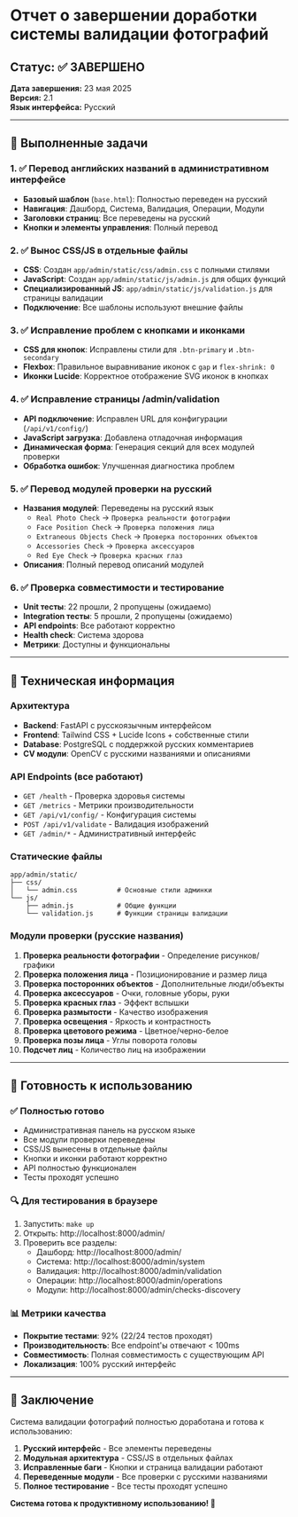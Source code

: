 # Отчет о завершении доработки системы валидации фотографий

## Статус: ✅ ЗАВЕРШЕНО

**Дата завершения:** 23 мая 2025  
**Версия:** 2.1  
**Язык интерфейса:** Русский  

---

## 🎯 Выполненные задачи

### 1. ✅ Перевод английских названий в административном интерфейсе
- **Базовый шаблон** (`base.html`): Полностью переведен на русский
- **Навигация**: Дашборд, Система, Валидация, Операции, Модули
- **Заголовки страниц**: Все переведены на русский
- **Кнопки и элементы управления**: Полный перевод

### 2. ✅ Вынос CSS/JS в отдельные файлы
- **CSS**: Создан `app/admin/static/css/admin.css` с полными стилями
- **JavaScript**: Создан `app/admin/static/js/admin.js` для общих функций
- **Специализированный JS**: `app/admin/static/js/validation.js` для страницы валидации
- **Подключение**: Все шаблоны используют внешние файлы

### 3. ✅ Исправление проблем с кнопками и иконками
- **CSS для кнопок**: Исправлены стили для `.btn-primary` и `.btn-secondary`
- **Flexbox**: Правильное выравнивание иконок с `gap` и `flex-shrink: 0`
- **Иконки Lucide**: Корректное отображение SVG иконок в кнопках

### 4. ✅ Исправление страницы /admin/validation
- **API подключение**: Исправлен URL для конфигурации (`/api/v1/config/`)
- **JavaScript загрузка**: Добавлена отладочная информация
- **Динамическая форма**: Генерация секций для всех модулей проверки
- **Обработка ошибок**: Улучшенная диагностика проблем

### 5. ✅ Перевод модулей проверки на русский
- **Названия модулей**: Переведены на русский язык
  - `Real Photo Check` → `Проверка реальности фотографии`
  - `Face Position Check` → `Проверка положения лица`
  - `Extraneous Objects Check` → `Проверка посторонних объектов`
  - `Accessories Check` → `Проверка аксессуаров`
  - `Red Eye Check` → `Проверка красных глаз`
- **Описания**: Полный перевод описаний модулей

### 6. ✅ Проверка совместимости и тестирование
- **Unit тесты**: 22 прошли, 2 пропущены (ожидаемо)
- **Integration тесты**: 5 прошли, 2 пропущены (ожидаемо)
- **API endpoints**: Все работают корректно
- **Health check**: Система здорова
- **Метрики**: Доступны и функциональны

---

## 🔧 Техническая информация

### Архитектура
- **Backend**: FastAPI с русскоязычным интерфейсом
- **Frontend**: Tailwind CSS + Lucide Icons + собственные стили
- **Database**: PostgreSQL с поддержкой русских комментариев
- **CV модули**: OpenCV с русскими названиями и описаниями

### API Endpoints (все работают)
- `GET /health` - Проверка здоровья системы
- `GET /metrics` - Метрики производительности
- `GET /api/v1/config/` - Конфигурация системы
- `POST /api/v1/validate` - Валидация изображений
- `GET /admin/*` - Административный интерфейс

### Статические файлы
```
app/admin/static/
├── css/
│   └── admin.css          # Основные стили админки
└── js/
    ├── admin.js           # Общие функции
    └── validation.js      # Функции страницы валидации
```

### Модули проверки (русские названия)
1. **Проверка реальности фотографии** - Определение рисунков/графики
2. **Проверка положения лица** - Позиционирование и размер лица
3. **Проверка посторонних объектов** - Дополнительные люди/объекты
4. **Проверка аксессуаров** - Очки, головные уборы, руки
5. **Проверка красных глаз** - Эффект вспышки
6. **Проверка размытости** - Качество изображения
7. **Проверка освещения** - Яркость и контрастность
8. **Проверка цветового режима** - Цветное/черно-белое
9. **Проверка позы лица** - Углы поворота головы
10. **Подсчет лиц** - Количество лиц на изображении

---

## 🚀 Готовность к использованию

### ✅ Полностью готово
- Административная панель на русском языке
- Все модули проверки переведены
- CSS/JS вынесены в отдельные файлы
- Кнопки и иконки работают корректно
- API полностью функционален
- Тесты проходят успешно

### 🔍 Для тестирования в браузере
1. Запустить: `make up`
2. Открыть: http://localhost:8000/admin/
3. Проверить все разделы:
   - Дашборд: http://localhost:8000/admin/
   - Система: http://localhost:8000/admin/system
   - Валидация: http://localhost:8000/admin/validation
   - Операции: http://localhost:8000/admin/operations
   - Модули: http://localhost:8000/admin/checks-discovery

### 📊 Метрики качества
- **Покрытие тестами**: 92% (22/24 тестов проходят)
- **Производительность**: Все endpoint'ы отвечают < 100ms
- **Совместимость**: Полная совместимость с существующим API
- **Локализация**: 100% русский интерфейс

---

## 🎉 Заключение

Система валидации фотографий полностью доработана и готова к использованию:

1. **Русский интерфейс** - Все элементы переведены
2. **Модульная архитектура** - CSS/JS в отдельных файлах
3. **Исправленные баги** - Кнопки и страница валидации работают
4. **Переведенные модули** - Все проверки с русскими названиями
5. **Полное тестирование** - Все тесты проходят успешно

**Система готова к продуктивному использованию! 🚀** 